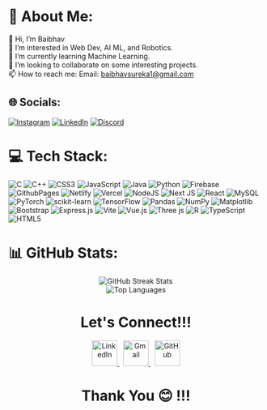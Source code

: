 # 💫 About Me:
👋 Hi, I’m Baibhav<br>
👀 I’m interested in Web Dev, AI ML, and Robotics.<br>
🌱 I’m currently learning Machine Learning.<br>
💞️ I’m looking to collaborate on some interesting projects.<br>
📫 How to reach me: Email: [baibhavsureka1@gmail.com](mailto:baibhavsureka1@gmail.com)

## 🌐 Socials:
[![Instagram](https://img.shields.io/badge/Instagram-%23E4405F.svg?logo=Instagram&logoColor=white)](https://www.instagram.com/baibhav._.sureka/)
[![LinkedIn](https://img.shields.io/badge/LinkedIn-%230077B5.svg?logo=linkedin&logoColor=white)](https://www.linkedin.com/in/baibhavsureka/)
[![Discord](https://img.shields.io/badge/Discord-%237289DA.svg?logo=discord&logoColor=white)](https://discord.gg/baibhav_sureka)

# 💻 Tech Stack:
![C](https://img.shields.io/badge/c-%2300599C.svg?style=for-the-badge&logo=c&logoColor=white)
![C++](https://img.shields.io/badge/c++-%2300599C.svg?style=for-the-badge&logo=c%2B%2B&logoColor=white)
![CSS3](https://img.shields.io/badge/css3-%231572B6.svg?style=for-the-badge&logo=css3&logoColor=white)
![JavaScript](https://img.shields.io/badge/javascript-%23323330.svg?style=for-the-badge&logo=javascript&logoColor=%23F7DF1E)
![Java](https://img.shields.io/badge/java-%23ED8B00.svg?style=for-the-badge&logo=openjdk&logoColor=white)
![Python](https://img.shields.io/badge/python-3670A0?style=for-the-badge&logo=python&logoColor=ffdd54)
![Firebase](https://img.shields.io/badge/firebase-%23039BE5.svg?style=for-the-badge&logo=firebase)
![GithubPages](https://img.shields.io/badge/github%20pages-121013?style=for-the-badge&logo=github&logoColor=white)
![Netlify](https://img.shields.io/badge/netlify-%23000000.svg?style=for-the-badge&logo=netlify&logoColor=#00C7B7)
![Vercel](https://img.shields.io/badge/vercel-%23000000.svg?style=for-the-badge&logo=vercel&logoColor=white)
![NodeJS](https://img.shields.io/badge/node.js-6DA55F?style=for-the-badge&logo=node.js&logoColor=white)
![Next JS](https://img.shields.io/badge/Next-black?style=for-the-badge&logo=next.js&logoColor=white)
![React](https://img.shields.io/badge/react-%2320232a.svg?style=for-the-badge&logo=react&logoColor=%2361DAFB)
![MySQL](https://img.shields.io/badge/mysql-%2300000f.svg?style=for-the-badge&logo=mysql&logoColor=white)
![PyTorch](https://img.shields.io/badge/PyTorch-%23EE4C2C.svg?style=for-the-badge&logo=PyTorch&logoColor=white)
![scikit-learn](https://img.shields.io/badge/scikit--learn-%23F7931E.svg?style=for-the-badge&logo=scikit-learn&logoColor=white)
![TensorFlow](https://img.shields.io/badge/TensorFlow-%23FF6F00.svg?style=for-the-badge&logo=TensorFlow&logoColor=white)
![Pandas](https://img.shields.io/badge/pandas-%23150458.svg?style=for-the-badge&logo=pandas&logoColor=white)
![NumPy](https://img.shields.io/badge/numpy-%23013243.svg?style=for-the-badge&logo=numpy&logoColor=white)
![Matplotlib](https://img.shields.io/badge/Matplotlib-%23ffffff.svg?style=for-the-badge&logo=Matplotlib&logoColor=black)
![Bootstrap](https://img.shields.io/badge/bootstrap-%238511FA.svg?style=for-the-badge&logo=bootstrap&logoColor=white)
![Express.js](https://img.shields.io/badge/express.js-%23404d59.svg?style=for-the-badge&logo=express&logoColor=%2361DAFB)
![Vite](https://img.shields.io/badge/vite-%23646CFF.svg?style=for-the-badge&logo=vite&logoColor=white)
![Vue.js](https://img.shields.io/badge/vue.js-%2335495e.svg?style=for-the-badge&logo=vuedotjs&logoColor=%234FC08D)
![Three js](https://img.shields.io/badge/threejs-black?style=for-the-badge&logo=three.js&logoColor=white)
![R](https://img.shields.io/badge/r-%23276DC3.svg?style=for-the-badge&logo=r&logoColor=white)
![TypeScript](https://img.shields.io/badge/typescript-%23007ACC.svg?style=for-the-badge&logo=typescript&logoColor=white)
![HTML5](https://img.shields.io/badge/html5-%23E34F26.svg?style=for-the-badge&logo=html5&logoColor=white)

# 📊 GitHub Stats:
<div align="center">
  <div>
    <img src="https://github-readme-streak-stats.herokuapp.com/?user=BaibhavSureka&theme=dark&hide_border=false" alt="GitHub Streak Stats"/>
  </div>
  <div>
    <img src="https://github-readme-stats.vercel.app/api/top-langs/?username=BaibhavSureka&theme=dark&hide_border=false&include_all_commits=true&count_private=true&layout=compact" alt="Top Languages"/>
  </div>
</div>

<h1 align="center">Let's Connect!!!</h1>
<div class="scrollmenu" align="center">
  <a href="https://www.linkedin.com/in/baibhavsureka/">
    <img width="50px" src="https://res.cloudinary.com/ddglxo0l3/image/upload/v1631429597/Self/linkedin_jo0dot.png" alt="LinkedIn"/>
  </a>
  &nbsp;
  <a href="mailto:baibhavsureka1@gmail.com">
    <img width="50px" src="https://res.cloudinary.com/ddglxo0l3/image/upload/v1631429608/Self/gmail_fm9lpo.png" alt="Gmail"/>
  </a>
  &nbsp;
  <a href="https://github.com/BaibhavSureka">
    <img width="50px" src="https://res.cloudinary.com/ddglxo0l3/image/upload/v1631429602/Self/github_j88moo.png" alt="GitHub"/>
  </a>
</div>

<h1 align="center">Thank You 😊 !!!</h1>
